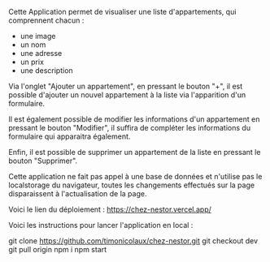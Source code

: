 Cette Application permet de visualiser une liste d'appartements, qui comprennent chacun :

- une image
- un nom
- une adresse
- un prix
- une description

Via l'onglet "Ajouter un appartement", en pressant le bouton "+", il est possible d'ajouter un nouvel appartement à la liste via l'apparition d'un formulaire.

Il est également possible de modifier les informations d'un appartement en pressant le bouton "Modifier", il suffira de compléter les informations du formulaire qui apparaitra également.

Enfin, il est possible de supprimer un appartement de la liste en pressant le bouton "Supprimer".


Cette application ne fait pas appel à une base de données et n'utilise pas le localstorage du navigateur, toutes les changements effectués sur la page disparaissent à l'actualisation de la page.

Voici le lien du déploiement : https://chez-nestor.vercel.app/

Voici les instructions pour lancer l'application en local :

git clone https://github.com/timonicolaux/chez-nestor.git
git checkout dev
git pull origin
npm i
npm start
